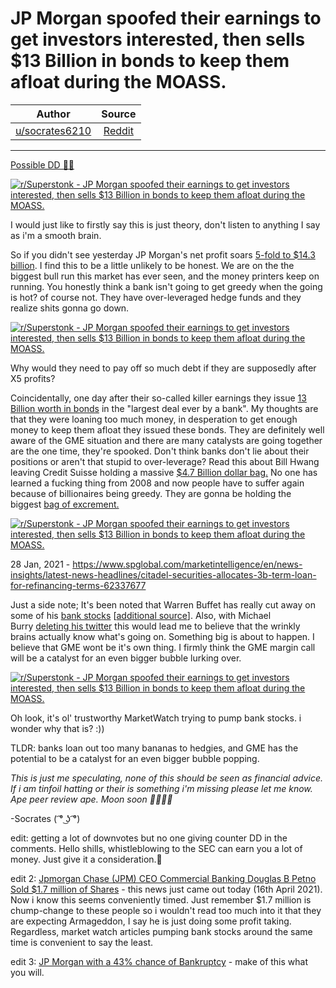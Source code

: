 JP Morgan spoofed their earnings to get investors interested, then sells $13 Billion in bonds to keep them afloat during the MOASS.
===================================================================================================================================

| Author      | Source | 
|  :----:     |    :----:   |        
| [u/socrates6210](https://www.reddit.com/user/socrates6210/) | [Reddit](https://www.reddit.com/r/Superstonk/comments/mrrwz5/jp_morgan_spoofed_their_earnings_to_get_investors/) |

---

[Possible DD 👨‍🔬](https://www.reddit.com/r/Superstonk/search?q=flair_name%3A%22Possible%20DD%20%F0%9F%91%A8%E2%80%8D%F0%9F%94%AC%22&restrict_sr=1)

[![r/Superstonk - JP Morgan spoofed their earnings to get investors interested, then sells $13 Billion in bonds to keep them afloat during the MOASS.](https://preview.redd.it/invn7a47rft61.png?width=1354&format=png&auto=webp&s=ac92dab535457b17e24eae84f1e1b5ef550099ff)](https://preview.redd.it/invn7a47rft61.png?width=1354&format=png&auto=webp&s=ac92dab535457b17e24eae84f1e1b5ef550099ff)

I would just like to firstly say this is just theory, don't listen to anything I say as i'm a smooth brain.

So if you didn't see yesterday JP Morgan's net profit soars [5-fold to $14.3 billion](https://www.marketwatch.com/story/jp-morgan-net-profit-soars-5-fold-to-143-billion-and-revenue-tops-expectations-but-stock-slips-2021-04-14). I find this to be a little unlikely to be honest. We are on the the biggest bull run this market has ever seen, and the money printers keep on running. You honestly think a bank isn't going to get greedy when the going is hot? of course not. They have over-leveraged hedge funds and they realize shits gonna go down.

[![r/Superstonk - JP Morgan spoofed their earnings to get investors interested, then sells $13 Billion in bonds to keep them afloat during the MOASS.](https://preview.redd.it/fvjwtbywhft61.png?width=1594&format=png&auto=webp&s=4172ce776e05c85fc4de6aac8f6d66e15f1e82b2)](https://preview.redd.it/fvjwtbywhft61.png?width=1594&format=png&auto=webp&s=4172ce776e05c85fc4de6aac8f6d66e15f1e82b2)

Why would they need to pay off so much debt if they are supposedly after X5 profits?

Coincidentally, one day after their so-called killer earnings they issue [13 Billion worth in bonds](https://www.bloomberg.com/news/articles/2021-04-15/jpmorgan-to-sell-13-billion-of-bonds-in-largest-bank-sale-ever) in the "largest deal ever by a bank". My thoughts are that they were loaning too much money, in desperation to get enough money to keep them afloat they issued these bonds. They are definitely well aware of the GME situation and there are many catalysts are going together are the one time, they're spooked. Don't think banks don't lie about their positions or aren't that stupid to over-leverage? Read this about Bill Hwang leaving Credit Suisse holding a massive [$4.7 Billion dollar bag.](https://www.forbes.com/sites/siladityaray/2021/04/06/credit-suisse-takes-47-billion-hit-following-archegos-collapse/amp/) No one has learned a fucking thing from 2008 and now people have to suffer again because of billionaires being greedy. They are gonna be holding the biggest [bag of excrement.](https://www.youtube.com/watch?v=K05sxfa4zdM)

[![r/Superstonk - JP Morgan spoofed their earnings to get investors interested, then sells $13 Billion in bonds to keep them afloat during the MOASS.](https://preview.redd.it/dve5ad9zuft61.png?width=2320&format=png&auto=webp&s=d22f1c735c220b027d5418045af2457582a8fe2e)](https://preview.redd.it/dve5ad9zuft61.png?width=2320&format=png&auto=webp&s=d22f1c735c220b027d5418045af2457582a8fe2e)

28 Jan, 2021 - https://www.spglobal.com/marketintelligence/en/news-insights/latest-news-headlines/citadel-securities-allocates-3b-term-loan-for-refinancing-terms-62337677

Just a side note; It's been noted that Warren Buffet has really cut away on some of his [bank stocks](https://www.barrons.com/articles/warren-buffetts-berkshire-hathaway-pared-down-its-bank-holdings-that-looks-like-a-10-billion-mistake-51616500847) [[additional source](https://edition.cnn.com/2021/02/16/investing/berkshire-hathaway-warren-buffett-stocks/index.html)]. Also, with Michael Burry [deleting his twitter](https://markets.businessinsider.com/currencies/news/big-short-michael-burry-deletes-twitter-profile-warning-market-bubbles-2021-4-1030275994) this would lead me to believe that the wrinkly brains actually know what's going on. Something big is about to happen. I believe that GME wont be it's own thing. I firmly think the GME margin call will be a catalyst for an even bigger bubble lurking over.

[![r/Superstonk - JP Morgan spoofed their earnings to get investors interested, then sells $13 Billion in bonds to keep them afloat during the MOASS.](https://preview.redd.it/twyeq0x9rft61.png?width=1948&format=png&auto=webp&s=f70e104c563beb4f0f1aed57abb2475547466968)](https://preview.redd.it/twyeq0x9rft61.png?width=1948&format=png&auto=webp&s=f70e104c563beb4f0f1aed57abb2475547466968)

Oh look, it's ol' trustworthy MarketWatch trying to pump bank stocks. i wonder why that is? :))

TLDR: banks loan out too many bananas to hedgies, and GME has the potential to be a catalyst for an even bigger bubble popping.

*This is just me speculating, none of this should be seen as financial advice. If i am tinfoil hatting or their is something i'm missing please let me know. Ape peer review ape. Moon soon 🚀🚀🚀🚀*

-Socrates ( ͡° ͜ʖ ͡°)

edit: getting a lot of downvotes but no one giving counter DD in the comments. Hello shills, whistleblowing to the SEC can earn you a lot of money. Just give it a consideration.🙂

edit 2: [Jpmorgan Chase (JPM) CEO Commercial Banking Douglas B Petno Sold $1.7 million of Shares](https://finance.yahoo.com/news/jpmorgan-chase-jpm-ceo-commercial-031501920.html) - this news just came out today (16th April 2021). Now i know this seems conveniently timed. Just remember $1.7 million is chump-change to these people so i wouldn't read too much into it that they are expecting Armageddon, I say he is just doing some profit taking. Regardless, market watch articles pumping bank stocks around the same time is convenient to say the least.

edit 3: [JP Morgan with a 43% chance of Bankruptcy](https://www.reddit.com/r/Superstonk/comments/mrxln5/macroaxis_a_company_started_in_the_wake_of_the/) - make of this what you will.
